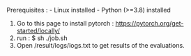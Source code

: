 Prerequisites : 
    - Linux installed
    - Python (>=3.8) installed
1. Go to this page to install pytorch : https://pytorch.org/get-started/locally/
2. run : $ sh ./job.sh
3. Open /result/logs/logs.txt to get results of the evaluations.